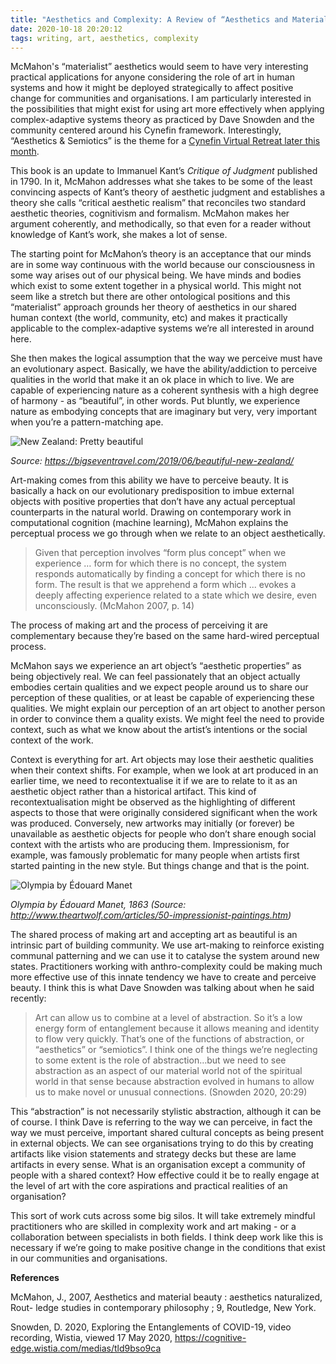 ```yaml
---
title: "Aesthetics and Complexity: A Review of “Aesthetics and Material Beauty” by Jenifer McMahon"
date: 2020-10-18 20:20:12
tags: writing, art, aesthetics, complexity
---
```


McMahon's “materialist” aesthetics would seem to have very interesting practical applications for anyone considering the role of art in human systems and how it might be deployed strategically to affect positive change for communities and organisations. I am particularly interested in the possibilities that might exist for using art more effectively when applying complex-adaptive systems theory as practiced by Dave Snowden and the community centered around his Cynefin framework. Interestingly, “Aesthetics & Semiotics” is the theme for a [Cynefin Virtual Retreat later this month](https://www.cognitive-edge.com/events/cynefin-virtual-retreat-everywhere/).

This book is an update to Immanuel Kant’s _Critique of Judgment_ published in 1790. In it, McMahon addresses what she takes to be some of the least convincing aspects of Kant’s theory of aesthetic judgment and establishes a theory she calls “critical aesthetic realism” that reconciles two standard aesthetic theories, cognitivism and formalism. McMahon makes her argument coherently, and methodically, so that even for a reader without knowledge of Kant’s work, she makes a lot of sense.

The starting point for McMahon’s theory is an acceptance that our minds are in some way continuous with the world because our consciousness in some way arises out of our physical being. We have minds and bodies which exist to some extent together in a physical world. This might not seem like a stretch but there are other ontological positions and this “materialist” approach grounds her theory of aesthetics in our shared human context (the world, community, etc) and makes it practically applicable to the complex-adaptive systems we’re all interested in around here.

She then makes the logical assumption that the way we perceive must have an evolutionary aspect. Basically, we have the ability/addiction to perceive qualities in the world that make it an ok place in which to live. We are capable of experiencing nature as a coherent synthesis with a high degree of harmony - as “beautiful”, in other words. Put bluntly, we experience nature as embodying concepts that are imaginary but very, very important when you’re a pattern-matching ape.

![New Zealand: Pretty beautiful](https://bigseventravel.com/wp-content/uploads/2019/06/Screenshot-2019-06-18-at-09.32.14.png)

_Source: https://bigseventravel.com/2019/06/beautiful-new-zealand/_

Art-making comes from this ability we have to perceive beauty. It is basically a hack on our evolutionary predisposition to imbue external objects with positive properties that don’t have any actual perceptual counterparts in the natural world. Drawing on contemporary work in computational cognition (machine learning), McMahon explains the perceptual process we go through when we relate to an object aesthetically.

> Given that perception involves “form plus concept” when we experience … form for which there is no concept, the system responds automatically by finding a concept for which there is no form. The result is that we apprehend a form which ... evokes a deeply affecting experience related to a state which we desire, even unconsciously. (McMahon 2007, p. 14)

The process of making art and the process of perceiving it are complementary because they’re based on the same hard-wired perceptual process.

McMahon says we experience an art object’s “aesthetic properties” as being objectively real. We can feel passionately that an object actually embodies certain qualities and we expect people around us to share our perception of these qualities, or at least be capable of experiencing these qualities. We might explain our perception of an art object to another person in order to convince them a quality exists. We might feel the need to provide context, such as what we know about the artist’s intentions or the social context of the work.

Context is everything for art. Art objects may lose their aesthetic qualities when their context shifts. For example, when we look at art produced in an earlier time, we need to recontextualise it if we are to relate to it as an aesthetic object rather than a historical artifact. This kind of recontextualisation might be observed as the highlighting of different aspects to those that were originally considered significant when the work was produced. Conversely, new artworks may initially (or forever) be unavailable as aesthetic objects for people who don’t share enough social context with the artists who are producing them. Impressionism, for example, was famously problematic for many people when artists first started painting in the new style. But things change and that is the point.

![Olympia by Édouard Manet](http://www.theartwolf.com/articles/impressionism/manet-olympia.jpg)

_Olympia by Édouard Manet, 1863 (Source: http://www.theartwolf.com/articles/50-impressionist-paintings.htm)_

The shared process of making art and accepting art as beautiful is an intrinsic part of building community. We use art-making to reinforce existing communal patterning and we can use it to catalyse the system around new states. Practitioners working with anthro-complexity could be making much more effective use of this innate tendency we have to create and perceive beauty. I think this is what Dave Snowden was talking about when he said recently:

> Art can allow us to combine at a level of abstraction. So it’s a low energy form of entanglement because it allows meaning and identity to flow very quickly. That’s one of the functions of abstraction, or “aesthetics” or “semiotics”. I think one of the things we’re neglecting to some extent is the role of abstraction…but we need to see abstraction as an aspect of our material world not of the spiritual world in that sense because abstraction evolved in humans to allow us to make novel or unusual connections. (Snowden 2020, 20:29)

This “abstraction” is not necessarily stylistic abstraction, although it can be of course. I think Dave is referring to the way we can perceive, in fact the way we must perceive, important shared cultural concepts as being present in external objects. We can see organisations trying to do this by creating artifacts like vision statements and strategy decks but these are lame artifacts in every sense. What is an organisation except a community of people with a shared context? How effective could it be to really engage at the level of art with the core aspirations and practical realities of an organisation?

This sort of work cuts across some big silos. It will take extremely mindful practitioners who are skilled in complexity work and art making - or a collaboration between specialists in both fields. I think deep work like this is necessary if we’re going to make positive change in the conditions that exist in our communities and organisations.

**References**

McMahon, J., 2007, Aesthetics and material beauty : aesthetics naturalized, Rout- ledge studies in contemporary philosophy ; 9, Routledge, New York.

Snowden, D. 2020, Exploring the Entanglements of COVID-19, video recording, Wistia, viewed 17 May 2020, https://cognitive-edge.wistia.com/medias/tld9bso9ca
